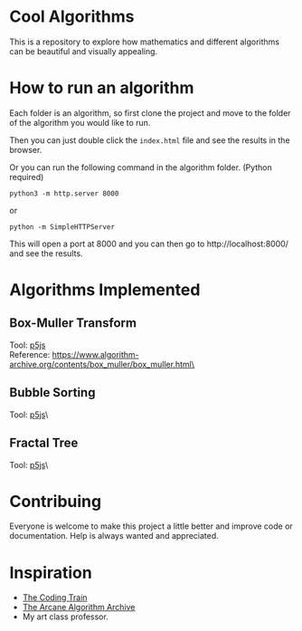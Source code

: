 # Cool Algorithms

This is a repository to explore how mathematics and different algorithms can be beautiful and visually appealing.

# How to run an algorithm

Each folder is an algorithm, so first clone the project and move to the folder of the algorithm you would like to run.

Then you can just double click the `index.html` file and see the results in the browser.

Or you can run the following command in the algorithm folder. (Python required)

```
python3 -m http.server 8000
```

or

```
python -m SimpleHTTPServer
```

This will open a port at 8000 and you can then go to http://localhost:8000/ and see the results.

# Algorithms Implemented

## Box-Muller Transform

Tool: [p5js](https://p5js.org/)\
Reference: https://www.algorithm-archive.org/contents/box_muller/box_muller.html\

## Bubble Sorting

Tool: [p5js](https://p5js.org/)\

## Fractal Tree

Tool: [p5js](https://p5js.org/)\

# Contribuing

Everyone is welcome to make this project a little better and improve code or documentation. Help is always wanted and appreciated.

# Inspiration

- [The Coding Train](https://www.youtube.com/channel/UCvjgXvBlbQiydffZU7m1_aw)
- [The Arcane Algorithm Archive](https://www.algorithm-archive.org)
- My art class professor.
